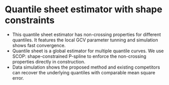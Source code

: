 #  Quantile sheet estimator with shape constraints
- This quantile sheet estimator has non-crossing properties for different quantiles. It features the local GCV parameter tunning and simulation shows fast convergence.
- Quantile sheet is a global estimator for multiple quantile curves. We use SCOP: shape-constrained P-spline to enforce the non-crossing properties directly in construction.
- Data simulation shows the proposed method and existing competitors can recover the underlying quantiles with comparable mean square error.
